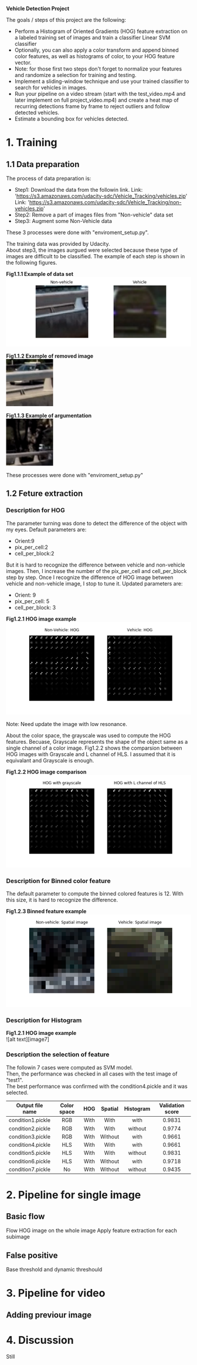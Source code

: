 **Vehicle Detection Project**

The goals / steps of this project are the following:

* Perform a Histogram of Oriented Gradients (HOG) feature extraction on a labeled training set of images and train a classifier Linear SVM classifier
* Optionally, you can also apply a color transform and append binned color features, as well as histograms of color, to your HOG feature vector. 
* Note: for those first two steps don't forget to normalize your features and randomize a selection for training and testing.
* Implement a sliding-window technique and use your trained classifier to search for vehicles in images.
* Run your pipeline on a video stream (start with the test_video.mp4 and later implement on full project_video.mp4) and create a heat map of recurring detections frame by frame to reject outliers and follow detected vehicles.
* Estimate a bounding box for vehicles detected.

[//]: # (Image References)
[image1]: ./for_report/Fig1_1_1-Vehicle_and_non_vehicle.png
[image4]: ./for_report/Fig1_2_1_HOG_example_1.png
[image5]: ./for_report/Fig1_2_2_HOG_example.png
[image6]: ./for_report/Fig1_2_3_Spatial_img.png
[image6]: ./for_report/Fig1_2_4_xxxx.png

[video1]: ./project_video.mp4

# 1. Training
## 1.1 Data preparation
 The process of data preparation is:
 * Step1: Download the data from the followin link.
 Link: 'https://s3.amazonaws.com/udacity-sdc/Vehicle_Tracking/vehicles.zip'
 Link: 'https://s3.amazonaws.com/udacity-sdc/Vehicle_Tracking/non-vehicles.zip'
 * Step2: Remove a part of images files from "Non-vehicle" data set
 * Step3: Augment some Non-Vehicle data
 
These 3 processes were done with "enviroment_setup.py".

The training data was provided by Udacity.  
About step3, the images aurgued were selected because these type of images are difficult to be classified.
The example of each step is shown in the following figures.

__Fig1.1.1 Example of data set__  
![alt text][image1]

__Fig1.1.2 Example of removed image__  
<img src="./for_report/Fig1_1_2-rm.png" alt="image" width="128px"/>

__Fig1.1.3 Example of argumentation__  
<img src="./for_report/Fig1_1_3-ag.png" alt="image" width="128px"/>


 These processes were done with "enviroment_setup.py"


## 1.2 Feture extraction
### Description for HOG

The parameter turning was done to detect the difference of the object with my eyes.
Default parameters are:
 - Orient:9
 - pix_per_cell:2
 - cell_per_block:2

But it is hard to recognize the difference between vehicle and non-vehicle images.
Then, I increase the number of the pix_per_cell and cell_per_block step by step.
Once I recognize the difference of HOG image between vehicle and non-vehicle image, I stop to tune it.
Updated parameters are:
- Orient: 9
- pix_per_cell: 5
- cell_per_block: 3

__Fig1.2.1 HOG image example__  
![alt text][image4]

 Note: Need update the image with low resonance.  

 About the color space, the grayscale was used to compute the HOG features.
 Becuase, Grayscale represents the shape of the object same as a single channel of a color image. 
 Fig1.2.2 shows the comparsion between HOG images with Grayscale and L channel of HLS.
 I assumed that it is equivalant and Grayscale is enough.


__Fig1.2.2 HOG image comparison__  
![alt text][image5]

### Description for Binned color feature

The default parameter to compute the binned colored features is 12.
With this size, it is hard to recognize the difference.


__Fig1.2.3 Binned feature example__  
![alt text][image6]


### Description for Histogram

__Fig1.2.1 HOG image example__  
![alt text][image7]


### Description the selection of feature

 The followin 7 cases were computed as SVM model.  
 Then, the performance was checked in all cases with the test image of "test1".  
 The best performance was confirmed with the condition4.pickle and it was selected.  

| Output file name | Color space | HOG | Spatial | Histogram | Validation score |
|:----------------:|:-----------:|:---:|:-------:|:---------:|:----------------:|
|condition1.pickle | RGB         | With| With    | with      |            0.9831|
|condition2.pickle | RGB         | With| With    | without   |            0.9774|
|condition3.pickle | RGB         | With| Without | with      |            0.9661|
|condition4.pickle | HLS         | With| With    | with      |            0.9661|
|condition5.pickle | HLS         | With| With    | without   |            0.9831|
|condition6.pickle | HLS         | With| Without | with      |            0.9718|
|condition7.pickle | No          | With| Without | without   |            0.9435|


# 2. Pipeline for single image
## Basic flow
 Flow
 HOG image on the whole image
 Apply feature extraction for each subimage

## False positive
 Base threshold and dynamic threshould


# 3. Pipeline for video
## Adding previour image


# 4. Discussion
 Still

